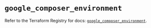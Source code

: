 # `google_composer_environment`

Refer to the Terraform Registry for docs: [`google_composer_environment`](https://registry.terraform.io/providers/hashicorp/google-beta/5.39.1/docs/resources/google_composer_environment).
